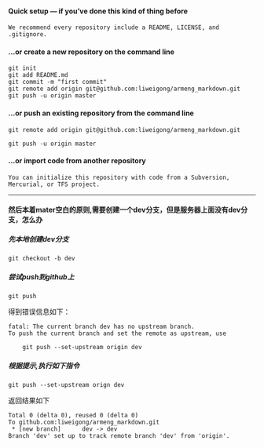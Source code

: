 #### Quick setup — if you’ve done this kind of thing before
    We recommend every repository include a README, LICENSE, and .gitignore.


#### …or create a new repository on the command line
```echo "# armeng_markdown" >> README.md
git init
git add README.md
git commit -m "first commit"
git remote add origin git@github.com:liweigong/armeng_markdown.git
git push -u origin master
```

#### …or push an existing repository from the command line
    git remote add origin git@github.com:liweigong/armeng_markdown.git

    git push -u origin master



#### …or import code from another repository
    You can initialize this repository with code from a Subversion, Mercurial, or TFS project.


---
#### 然后本着mater空白的原则,需要创建一个dev分支，但是服务器上面没有dev分支，怎么办

##### 先本地创建dev分支
    git checkout -b dev

##### 尝试push到github上
    git push

得到错误信息如下：

    fatal: The current branch dev has no upstream branch.
    To push the current branch and set the remote as upstream, use

        git push --set-upstream origin dev

##### 根据提示,执行如下指令
    git push --set-upstream orign dev

返回结果如下

    Total 0 (delta 0), reused 0 (delta 0)
    To github.com:liweigong/armeng_markdown.git
     * [new branch]      dev -> dev
    Branch 'dev' set up to track remote branch 'dev' from 'origin'.

